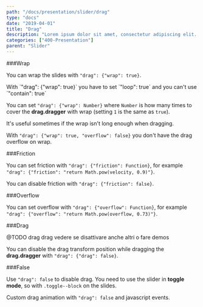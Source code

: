 ```yaml
---
path: "/docs/presentation/slider/drag"
type: "docs"
date: "2019-04-01"
title: "Drag"
description: "Lorem ipsum dolor sit amet, consectetur adipiscing elit. Nunc tempus laoreet leo sit amet iaculis."
categories: ["400-Presentation"]
parent: "Slider"
---
```


###Wrap

You can wrap the slides with `"drag": {"wrap": true}`.

<div class="alert">
  <div class="alert_content">
    With `"drag": {"wrap": true}` you have to set `"loop": true` and you can't use `"contain": true`
  </div>
</div>

<demo>
  <demovanilla src="demos/inline/demos/slider/wrap">
  </demovanilla>
</demo>

You can set `"drag": {"wrap": Number}` where `Number` is how many times to cover the **drag.dragger** with wrap (setting `1` is the same as `true`).

It's useful sometimes if the wrap isn't long enough when dragging.

<demo>
  <demovanilla src="demos/inline/demos/slider/wrap-number">
  </demovanilla>
</demo>

With `"drag": {"wrap": true, "overflow": false}` you don't have the drag overflow on wrap.

<demo>
  <demovanilla src="demos/inline/demos/slider/wrap-left">
  </demovanilla>
</demo>

<demo>
  <demovanilla src="demos/inline/demos/slider/wrap-right">
  </demovanilla>
</demo>

###Friction

You can set friction with `"drag": {"friction": Function}`, for example `"drag": {"friction": "return Math.pow(velocity, 0.9)"}`.

You can disable friction with `"drag": {"friction": false}`.

<demo>
  <demovanilla src="demos/inline/demos/slider/friction-false">
  </demovanilla>
</demo>

###Overflow

You can set overflow with `"drag": {"overflow": Function}`, for example `"drag": {"overflow": "return Math.pow(overflow, 0.73)"}`.

###Drag

@TODO drag drag vedere se disattivare anche altri o fare demos

You can disable the drag transform position while dragging the **drag.dragger** with `"drag": {"drag": false}`.

<demo>
  <demovanilla src="demos/inline/demos/slider/transform-false">
  </demovanilla>
</demo>

###False

Use `"drag": false` to disable drag. You need to use the slider in **toggle mode**, so with `.toggle--block` on the slides.

<demo>
  <demovanilla src="demos/inline/demos/slider/toggle-css">
  </demovanilla>
</demo>

Custom drag animation with `"drag": false` and javascript events.

<demo>
  <demovanilla src="demos/inline/demos/slider/toggle-js">
  </demovanilla>
</demo>
